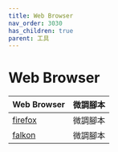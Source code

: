 ```yaml
---
title: Web Browser
nav_order: 3030
has_children: true
parent: 工具
---
```



# Web Browser

| Web Browser | 微調腳本 |
| --- | --- |
| [firefox](https://samwhelp.github.io/note-about-lingmo/read/subject/tool/web-browser/firefox.html) | 微調腳本 |
| [falkon](https://samwhelp.github.io/note-about-lingmo/read/subject/tool/web-browser/falkon.html) | 微調腳本 |
